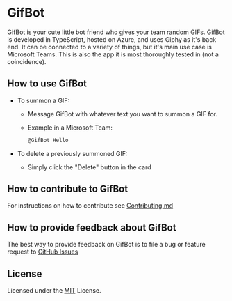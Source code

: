 # GifBot

GifBot is your cute little bot friend who gives your team random GIFs. GifBot is developed in TypeScript, hosted on Azure, and uses Giphy as it's back end. It can be connected to a variety of things, but it's main use case is Microsoft Teams. This is also the app it is most thoroughly tested in (not a coincidence).

## How to use GifBot

- To summon a GIF:

  - Message GifBot with whatever text you want to summon a GIF for.
  - Example in a Microsoft Team:

    ```bash
    @GifBot Hello
    ```

- To delete a previously summoned GIF:
  - Simply click the "Delete" button in the card

## How to contribute to GifBot

For instructions on how to contribute see [Contributing.md](Contributing.md)

## How to provide feedback about GifBot

The best way to provide feedback on GifBot is to file a bug or feature request to [GitHub Issues](https://github.com/alancast/RandomGifBot/issues)

## License

Licensed under the [MIT](LICENSE.txt) License.
